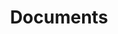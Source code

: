 ---
title: Documents
excerpt: ''
deprecated: false
hidden: false
metadata:
  title: ''
  description: ''
  robots: index
next:
  description: ''
---